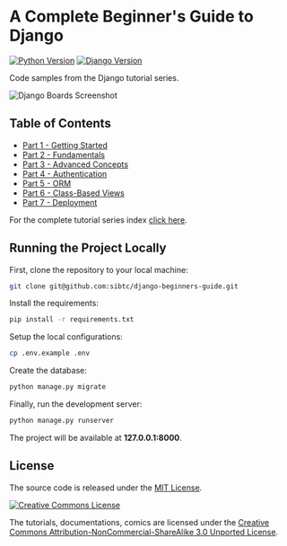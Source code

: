 # A Complete Beginner's Guide to Django

[![Python Version](https://img.shields.io/badge/python-3.6-brightgreen.svg)](https://python.org)
[![Django Version](https://img.shields.io/badge/django-1.11-brightgreen.svg)](https://djangoproject.com)

Code samples from the Django tutorial series.

![Django Boards Screenshot](https://simpleisbetterthancomplex.com/media/series/beginners-guide/1.11/part-4/mainmenu.png)


## Table of Contents

* [Part 1 - Getting Started](https://simpleisbetterthancomplex.com/series/2017/09/04/a-complete-beginners-guide-to-django-part-1.html)
* [Part 2 - Fundamentals](https://simpleisbetterthancomplex.com/series/2017/09/11/a-complete-beginners-guide-to-django-part-2.html)
* [Part 3 - Advanced Concepts](https://simpleisbetterthancomplex.com/series/2017/09/18/a-complete-beginners-guide-to-django-part-3.html)
* [Part 4 - Authentication](https://simpleisbetterthancomplex.com/series/2017/09/25/a-complete-beginners-guide-to-django-part-4.html)
* [Part 5 - ORM](https://simpleisbetterthancomplex.com/series/2017/10/02/a-complete-beginners-guide-to-django-part-5.html)
* [Part 6 - Class-Based Views](https://simpleisbetterthancomplex.com/series/2017/10/09/a-complete-beginners-guide-to-django-part-6.html)
* [Part 7 - Deployment](https://simpleisbetterthancomplex.com/series/2017/10/16/a-complete-beginners-guide-to-django-part-7.html)

For the complete tutorial series index [click here](https://simpleisbetterthancomplex.com/series/beginners-guide/1.11/).


## Running the Project Locally

First, clone the repository to your local machine:

```bash
git clone git@github.com:sibtc/django-beginners-guide.git
```

Install the requirements:

```bash
pip install -r requirements.txt
```

Setup the local configurations:

```bash
cp .env.example .env
```

Create the database:

```bash
python manage.py migrate
```

Finally, run the development server:

```bash
python manage.py runserver
```

The project will be available at **127.0.0.1:8000**.


## License

The source code is released under the [MIT License](https://github.com/sibtc/django-beginners-guide/blob/master/LICENSE).

[![Creative Commons License](https://i.creativecommons.org/l/by-nc-sa/3.0/88x31.png)](http://creativecommons.org/licenses/by-nc-sa/3.0/)

The tutorials, documentations, comics are licensed under the
[Creative Commons Attribution-NonCommercial-ShareAlike 3.0 Unported License](https://creativecommons.org/licenses/by-nc-sa/3.0/).
